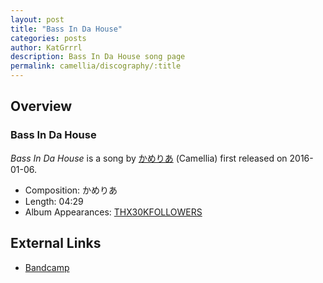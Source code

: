 ```yaml
---
layout: post
title: "Bass In Da House"
categories: posts
author: KatGrrrl
description: Bass In Da House song page
permalink: camellia/discography/:title
---
```


## Overview

### Bass In Da House

*Bass In Da House* is a song by [かめりあ](<{% link postsWiki/_posts/2023-12-10-camellia.md %}>) (Camellia) first released on 2016-01-06.

* Composition: かめりあ
* Length: 04:29
* Album Appearances: [THX30KFOLLOWERS](<{% link postsInclude/_posts/camellia/albums/THX30KFOLLOWERS/2024-02-22-THX30KFOLLOWERS.md %}>)

## External Links

* [Bandcamp](https://cametek.bandcamp.com/track/bass-in-da-house)
